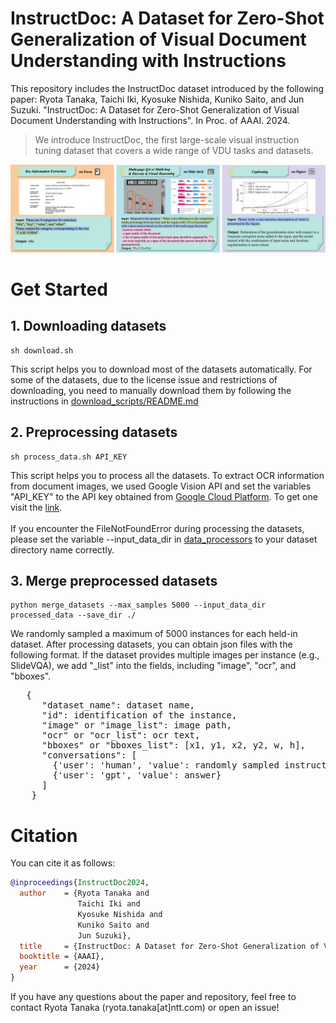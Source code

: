 # InstructDoc: A Dataset for Zero-Shot Generalization of Visual Document Understanding with Instructions
This repository includes the InstructDoc dataset introduced by the following paper: Ryota Tanaka, Taichi Iki, Kyosuke Nishida, Kuniko Saito, and Jun Suzuki. "InstructDoc: A Dataset for Zero-Shot Generalization of Visual Document Understanding with Instructions". In Proc. of AAAI. 2024.

> We introduce InstructDoc, the first large-scale visual instruction tuning dataset that covers a wide range of VDU tasks and datasets.

![Figure 1 from paper](example.png)


# Get Started
## 1. Downloading datasets
```
sh download.sh
```
This script helps you to download most of the datasets automatically. For some of the datasets, due to the license issue and restrictions of downloading, you need to manually download them by following the instructions in [download_scripts/README.md](download_scripts)

## 2. Preprocessing datasets
```
sh process_data.sh API_KEY
```
This script helps you to process all the datasets. To extract OCR information from document images, we used Google Vision API and set the variables "API_KEY" to the API key obtained from [Google Cloud Platform](https://cloud.google.com/). To get one visit the [link](https://cloud.google.com/vision/docs/quickstart). <br><br>
If you encounter the FileNotFoundError during processing the datasets, please set the variable --input_data_dir in [data_processors](data_processors) to your dataset directory name correctly.

## 3. Merge preprocessed datasets
```
python merge_datasets --max_samples 5000 --input_data_dir processed_data --save_dir ./
```
We randomly sampled a maximum of 5000 instances for each held-in dataset. After processing datasets, you can obtain json files with the following format.
If the dataset provides multiple images per instance (e.g., SlideVQA), we add "_list" into the fields, including "image", "ocr", and "bboxes". 

<pre>
   {
      "dataset_name": dataset name,
      "id": identification of the instance,
      "image" or "image_list": image path,
      "ocr" or "ocr_list": ocr text,
      "bboxes" or "bboxes_list": [x1, y1, x2, y2, w, h],
      "conversations": [
        {'user': 'human', 'value': randomly sampled instruction}
        {'user': 'gpt', 'value': answer}
      ]
    }
</pre>

# Citation

You can cite it as follows:
```bibtex
@inproceedings{InstructDoc2024,
  author    = {Ryota Tanaka and
               Taichi Iki and
               Kyosuke Nishida and
               Kuniko Saito and
               Jun Suzuki},
  title     = {InstructDoc: A Dataset for Zero-Shot Generalization of Visual Document Understanding with Instructions},
  booktitle = {AAAI},
  year      = {2024}
}
```

If you have any questions about the paper and repository, feel free to contact Ryota Tanaka (ryota.tanaka[at]ntt.com) or open an issue!
